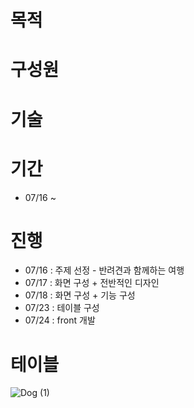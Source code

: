 # 목적

# 구성원

# 기술

# 기간
- 07/16 ~

# 진행
- 07/16 : 주제 선정 - 반려견과 함께하는 여행
- 07/17 : 화면 구성 + 전반적인 디자인
- 07/18 : 화면 구성 + 기능 구성
- 07/23 : 테이블 구성
- 07/24 : front 개발

# 테이블
![Dog (1)](https://github.com/user-attachments/assets/1001a774-7b34-4b76-a43f-b81eaef345b3)
